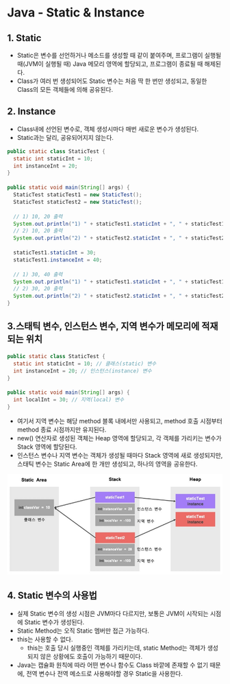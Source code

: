 # Java - Static & Instance

## 1. Static
- Static은 변수를 선언하거나 메소드를 생성할 때 같이 붙여주며, 프로그램이 실행될 때(JVM이 실행될 때) Java 메모리 영역에 할당되고, 프로그램이 종료될 때 해제된다.
- Class가 여러 번 생성되어도 Static 변수는 처음 딱 한 번만 생성되고, 동일한 Class의 모든 객체들에 의해 공유된다.

## 2. Instance
- Class내에 선언된 변수로, 객체 생성시마다 매번 새로운 변수가 생성된다.
- Static과는 달리, 공유되어지지 않는다.

```java
public static class StaticTest {
  static int staticInt = 10;
  int instanceInt = 20;
}

public static void main(String[] args) {
  StaticTest staticTest1 = new StaticTest();
  StaticTest staticTest2 = new StaticTest();

  // 1) 10, 20 출력
  System.out.println("1) " + staticTest1.staticInt + ", " + staticTest1.instanceInt);
  // 2) 10, 20 출력
  System.out.println("2) " + staticTest2.staticInt + ", " + staticTest2.instanceInt);

  staticTest1.staticInt = 30;
  staticTest1.instanceInt = 40;

  // 1) 30, 40 출력
  System.out.println("1) " + staticTest1.staticInt + ", " + staticTest1.instanceInt);
  // 2) 30, 20 출력
  System.out.println("2) " + staticTest2.staticInt + ", " + staticTest2.instanceInt);
}
```

## 3.스태틱 변수, 인스턴스 변수, 지역 변수가 메모리에 적재되는 위치

```java
public static class StaticTest {
  static int staticInt = 10; // 클래스(static) 변수
  int instanceInt = 20; // 인스턴스(instance) 변수
}

public static void main(String[] args) {
  int localInt = 30; // 지역(local) 변수 
}
```
- 여기서 지역 변수는 해당 method 블록 내에서만 사용되고, method 호출 시점부터 method 종료 시점까지만 유지된다.
- new() 연산자로 생성된 객체는 Heap 영역에 할당되고, 각 객체를 가리키는 변수가 Stack 영역에 할당된다.
- 인스턴스 변수나 지역 변수는 객체가 생성될 때마다 Stack 영역에 새로 생성되지만, 스태틱 변수는 Static Area에 한 개만 생성되고, 하나의 영역을 공유한다.

<p align="center"><img src="../imagespace/java_memory.jpg"></p>

## 4. Static 변수의 사용법
- 실제 Static 변수의 생성 시점은 JVM마다 다르지만, 보통은 JVM이 시작되는 시점에 Static 변수가 생성된다.
- Static Method는 오직 Static 멤버만 접근 가능하다.
- this는 사용할 수 없다. 
  - this는 호출 당시 실행중인 객체를 가리키는데, static Method는 객체가 생성되지 않은 상황에도 호출이 가능하기 때문이다.
- Java는 캡슐화 원칙에 따라 어떤 변수나 함수도 Class 바깥에 존재할 수 없기 때문에, 전역 변수나 전역 메소드로 사용해야할 경우 Static을 사용한다.